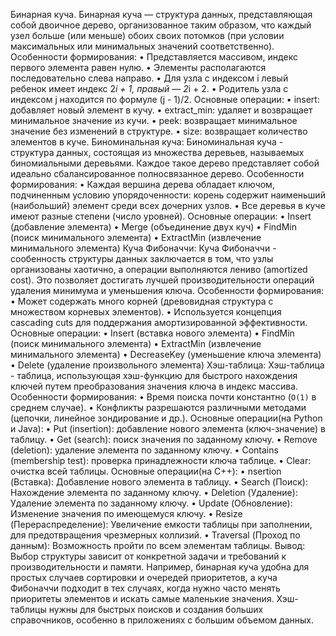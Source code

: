 Бинарная куча.
Бинарная куча — структура данных, представляющая собой двоичное дерево, организованное таким образом, что каждый узел больше (или меньше) обоих своих потомков (при условии максимальных или минимальных значений соответственно).
Особенности формирования:
•	Представляется массивом, индекс первого элемента равен нулю.
•	Элементы располагаются последовательно слева направо.
•	Для узла с индексом i левый ребенок имеет индекс 2*i + 1, правый — 2*i + 2.
•	Родитель узла с индексом j находится по формуле (j - 1)/2.
Основные операции:
•	insert: добавляет новый элемент в кучу.
•	extract_min: удаляет и возвращает минимальное значение из кучи.
•	peek: возвращает минимальное значение без изменений в структуре.
•	size: возвращает количество элементов в куче.
Биноминальная куча:
Биноминальная куча - структура данных, состоящая из множества деревьев, называемых биномиальными деревьями. Каждое такое дерево представляет собой идеально сбалансированное полносвязанное дерево.
Особенности формирования:
•	Каждая вершина дерева обладает ключом, подчиненным условию упорядоченности: корень содержит наименьший (наибольший) элемент среди всех дочерних узлов.
•	Все деревья в куче имеют разные степени (число уровней).
Основные операции:
•	Insert (добавление элемента)
•	Merge (объединение двух куч)
•	FindMin (поиск минимального элемента)
•	ExtractMin (извлечение минимального элемента)
Куча Фибоначчи:
Куча Фибоначчи - сообенность структуры данных заключается в том, что узлы организованы хаотично, а операции выполняются лениво (amortized cost). Это позволяет достигать лучшей производительности операций удаления минимума и уменьшения ключа.
Особенности формирования:
•	Может содержать много корней (древовидная структура с множеством корневых элементов).
•	Используется концепция cascading cuts для поддержания амортизированной эффективности.
Основные операции:
•	Insert (вставка нового элемента)
•	FindMin (поиск минимального элемента)
•	ExtractMin (извлечение минимального элемента)
•	DecreaseKey (уменьшение ключа элемента)
•	Delete (удаление произвольного элемента)
Хэш-таблица:
Хэш-таблица - таблица, использующая хэш-функцию для быстрого нахождения ключей путем преобразования значения ключа в индекс массива.
Особенности формирования:
•	Время поиска почти константно (`O(1)` в среднем случае).
•	Конфликты разрешаются различными методами (цепочки, линейное зондирование и др.).
Основные операции(на Python и Java):
•	Put (insertion): добавление нового элемента (ключ-значение) в таблицу.
•	Get (search): поиск значения по заданному ключу.
•	Remove (deletion): удаление элемента по заданному ключу.
•	Contains (membership test): проверка принадлежности ключа таблице.
•	Clear: очистка всей таблицы.
Основные операции(на C++):
•	nsertion (Вставка): Добавление нового элемента в таблицу.
•	Search (Поиск): Нахождение элемента по заданному ключу.
•	Deletion (Удаление): Удаление элемента по заданному ключу.
•	Update (Обновление): Изменение значения по имеющемуся ключу.
•	Resize (Перераспределение): Увеличение емкости таблицы при заполнении, для предотвращения чрезмерных коллизий.
•	Traversal (Проход по данным): Возможность пройти по всем элементам таблицы.
Вывод:
Выбор структуры зависит от конкретной задачи и требований к производительности и памяти. Например, бинарная куча удобна для простых случаев сортировки и очередей приоритетов, а куча Фибоначчи подходит в тех случаях, когда нужно часто менять приоритеты элементов и искать самые маленькие значения. Хэш-таблицы нужны для быстрых поисков и создания больших справочников, особенно в приложениях с большим объемом данных.
